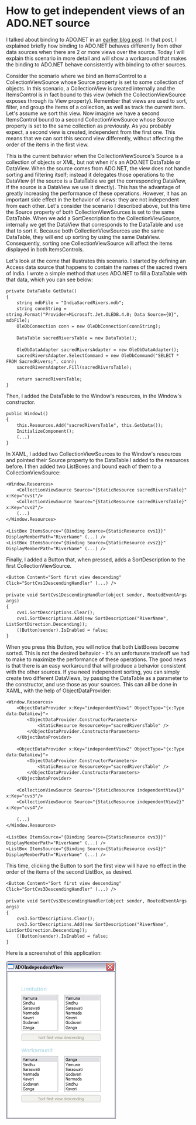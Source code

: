 # How to get independent views of an ADO.NET source

I talked about binding to ADO.NET in an <a href="..\18-ThreeLevelMasterDetailADO">earlier blog post</a>. In that post, I explained briefly how binding to ADO.NET behaves differently from other data sources when there are 2 or more views over the source. Today I will explain this scenario in more detail and will show a workaround that makes the binding to ADO.NET behave consistently with binding to other sources.

Consider the scenario where we bind an ItemsControl to a CollectionViewSource whose Source property is set to some collection of objects. In this scenario, a CollectionView is created internally and the ItemsControl is in fact bound to this view (which the CollectionViewSource exposes through its View property). Remember that views are used to sort, filter, and group the items of a collection, as well as track the current item. Let's assume we sort this view. Now imagine we have a second ItemsControl bound to a second CollectionViewSource whose Source property is set to the same collection as previously. As you probably expect, a second view is created, independent from the first one. This means that we can sort this second view differently, without affecting the order of the items in the first view. 

This is the current behavior when the CollectionViewSource's Source is a collection of objects or XML, but not when it's an ADO.NET DataTable or DataView. When the source comes from ADO.NET, the view does not handle sorting and filtering itself; instead it delegates those operations to the DataView (if the source is a DataTable we get the corresponding DataView, if the source is a DataView we use it directly). This has the advantage of greatly increasing the performance of these operations. However, it has an important side effect in the behavior of views: they are not independent from each other. Let's consider the scenario I described above, but this time the Source property of both CollectionViewSources is set to the same DataTable. When we add a SortDescription to the CollectionViewSource, internally we get the DataView that corresponds to the DataTable and use that to sort it. Because both CollectionViewSources use the same DataTable, they will end up sorting by using the same DataView. Consequently, sorting one CollectionViewSource will affect the items displayed in both ItemsControls. 

Let's look at the come that illustrates this scenario. I started by defining an Access data source that happens to contain the names of the sacred rivers of India. I wrote a simple method that uses ADO.NET to fill a DataTable with that data, which you can see below:

	private DataTable GetData()
	{
		string mdbFile = "IndiaSacredRivers.mdb";
		string connString = string.Format("Provider=Microsoft.Jet.OLEDB.4.0; Data Source={0}", mdbFile);
		OleDbConnection conn = new OleDbConnection(connString);
	
		DataTable sacredRiversTable = new DataTable();
	
		OleDbDataAdapter sacredRiversAdapter = new OleDbDataAdapter();
		sacredRiversAdapter.SelectCommand = new OleDbCommand("SELECT * FROM SacredRivers;", conn);
		sacredRiversAdapter.Fill(sacredRiversTable);
	
		return sacredRiversTable;
	}

Then, I added the DataTable to the Window's resources, in the Window's constructor.

	public Window1()
	{
		this.Resources.Add("sacredRiversTable", this.GetData());
		InitializeComponent();
		(...)
	}

In XAML, I added two CollectionViewSources to the Window's resources and pointed their Source property to the DataTable I added to the resources before. I then added two ListBoxes and bound each of them to a CollectionViewSource:

	<Window.Resources>
		<CollectionViewSource Source="{StaticResource sacredRiversTable}" x:Key="cvs1"/>
		<CollectionViewSource Source="{StaticResource sacredRiversTable}" x:Key="cvs2"/>
		(...)
	</Window.Resources>
	
	<ListBox ItemsSource="{Binding Source={StaticResource cvs1}}" DisplayMemberPath="RiverName" (...) />
	<ListBox ItemsSource="{Binding Source={StaticResource cvs2}}" DisplayMemberPath="RiverName" (...) />

Finally, I added a Button that, when pressed, adds a SortDescription to the first CollectionViewSource.

	<Button Content="Sort first view descending" Click="SortCvs1DescendingHandler" (...) />
	
	private void SortCvs1DescendingHandler(object sender, RoutedEventArgs args)
	{
		cvs1.SortDescriptions.Clear();
		cvs1.SortDescriptions.Add(new SortDescription("RiverName", ListSortDirection.Descending));
		((Button)sender).IsEnabled = false;
	}

When you press this Button, you will notice that both ListBoxes become sorted. This is not the desired behavior - it's an unfortunate tradeoff we had to make to maximize the performance of these operations. The good news is that there is an easy workaround that will produce a behavior consistent with the other sources. If you need independent sorting, you can simply create two different DataViews, by passing the DataTable as a parameter to the constructor, and use those as your sources. This can all be done in XAML, with the help of ObjectDataProvider:

	<Window.Resources>
		<ObjectDataProvider x:Key="independentView1" ObjectType="{x:Type data:DataView}">
			<ObjectDataProvider.ConstructorParameters>
				<StaticResource ResourceKey="sacredRiversTable" />
			</ObjectDataProvider.ConstructorParameters>
		</ObjectDataProvider>
	
		<ObjectDataProvider x:Key="independentView2" ObjectType="{x:Type data:DataView}">
			<ObjectDataProvider.ConstructorParameters>
				<StaticResource ResourceKey="sacredRiversTable" />
			</ObjectDataProvider.ConstructorParameters>
		</ObjectDataProvider>
	
		<CollectionViewSource Source="{StaticResource independentView1}" x:Key="cvs3"/>
		<CollectionViewSource Source="{StaticResource independentView2}" x:Key="cvs4"/>
	
		(...)
	</Window.Resources>
	
	<ListBox ItemsSource="{Binding Source={StaticResource cvs3}}" DisplayMemberPath="RiverName" (...) />
	<ListBox ItemsSource="{Binding Source={StaticResource cvs4}}" DisplayMemberPath="RiverName" (...) />

This time, clicking the Button to sort the first view will have no effect in the order of the items of the second ListBox, as desired.

	<Button Content="Sort first view descending" Click="SortCvs3DescendingHandler" (...) />
	
	private void SortCvs3DescendingHandler(object sender, RoutedEventArgs args)
	{
		cvs3.SortDescriptions.Clear();
		cvs3.SortDescriptions.Add(new SortDescription("RiverName", ListSortDirection.Descending));
		((Button)sender).IsEnabled = false;
	}

Here is a screenshot of this application:

![](Images/36ADOIndependentView.png)
